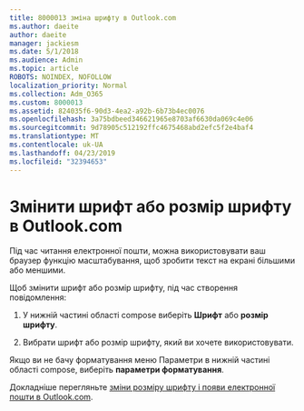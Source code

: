 ```yaml
---
title: 8000013 зміна шрифту в Outlook.com
ms.author: daeite
author: daeite
manager: jackiesm
ms.date: 5/1/2018
ms.audience: Admin
ms.topic: article
ROBOTS: NOINDEX, NOFOLLOW
localization_priority: Normal
ms.collection: Adm_O365
ms.custom: 8000013
ms.assetid: 824035f6-90d3-4ea2-a92b-6b73b4ec0076
ms.openlocfilehash: 3a75bdbeed346621965e8703af6630da069c4e06
ms.sourcegitcommit: 9d78905c512192ffc4675468abd2efc5f2e4baf4
ms.translationtype: MT
ms.contentlocale: uk-UA
ms.lasthandoff: 04/23/2019
ms.locfileid: "32394653"
---
```

# <a name="change-font-or-font-size-in-outlookcom"></a>Змінити шрифт або розмір шрифту в Outlook.com

Під час читання електронної пошти, можна використовувати ваш браузер функцію масштабування, щоб зробити текст на екрані більшими або меншими.
  
Щоб змінити шрифт або розмір шрифту, під час створення повідомлення:
  
1. У нижній частині області compose виберіть **Шрифт** або **розмір шрифту**.
    
2. Вибрати шрифт або розмір шрифту, який ви хочете використовувати.
    
Якщо ви не бачу форматування меню Параметри в нижній частині області compose, виберіть **параметри форматування**.
  
Докладніше перегляньте [зміни розміру шрифту і появи електронної пошти в Outlook.com](https://go.microsoft.com/fwlink/p/?linkid=873130).
  

